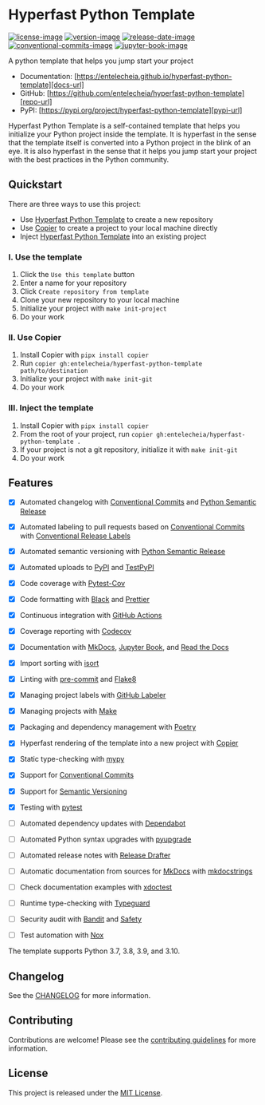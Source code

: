 # Hyperfast Python Template

[![license-image]][license-url]
[![version-image]][release-url]
[![release-date-image]][release-url]
[![conventional-commits-image]][conventional commits]
[![jupyter-book-image]][jupyter book]

<!-- Links: -->
[hyperfast python template]: https://github.com/entelecheia/hyperfast-python-template

[license-image]: https://img.shields.io/github/license/entelecheia/hyperfast-python-template
[license-url]: https://github.com/entelecheia/hyperfast-python-template/blob/main/LICENSE
[version-image]: https://img.shields.io/github/v/release/entelecheia/hyperfast-python-template?sort=semver
[release-date-image]: https://img.shields.io/github/release-date/entelecheia/hyperfast-python-template
[release-url]: https://github.com/entelecheia/hyperfast-python-template/releases
[conventional-commits-image]: https://img.shields.io/badge/Conventional%20Commits-1.0.0-%23FE5196?logo=conventionalcommits&logoColor=white
[jupyter-book-image]: https://jupyterbook.org/en/stable/_images/badge.svg

[repo-url]: https://github.com/entelecheia/hyperfast-python-template
[pypi-url]: https://pypi.org/project/hyperfast-python-template
[docs-url]: https://entelecheia.github.io/hyperfast-python-template
[changelog]: https://github.com/entelecheia/hyperfast-python-template/blob/main/CHANGELOG.md
[contributing guidelines]: https://github.com/entelecheia/hyperfast-python-template/blob/main/CONTRIBUTING.md
<!-- Links: -->

A python template that helps you jump start your project

- Documentation: [https://entelecheia.github.io/hyperfast-python-template][docs-url]
- GitHub: [https://github.com/entelecheia/hyperfast-python-template][repo-url]
- PyPI: [https://pypi.org/project/hyperfast-python-template][pypi-url]

Hyperfast Python Template is a self-contained template that helps you initialize your Python project inside the template. It is hyperfast in the sense that the template itself is converted into a Python project in the blink of an eye. It is also hyperfast in the sense that it helps you jump start your project with the best practices in the Python community.

## Quickstart

There are three ways to use this project:

- Use [Hyperfast Python Template] to create a new repository
- Use [Copier] to create a project to your local machine directly
- Inject [Hyperfast Python Template] into an existing project

### I. Use the template

1. Click the `Use this template` button
2. Enter a name for your repository
3. Click `Create repository from template`
4. Clone your new repository to your local machine
5. Initialize your project with `make init-project`
6. Do your work

### II. Use Copier

1. Install Copier with `pipx install copier`
2. Run `copier gh:entelecheia/hyperfast-python-template path/to/destination`
3. Initialize your project with `make init-git`
4. Do your work

### III. Inject the template

1. Install Copier with `pipx install copier`
2. From the root of your project, run `copier gh:entelecheia/hyperfast-python-template .`
3. If your project is not a git repository, initialize it with `make init-git`
4. Do your work

## Features


- [x] Automated changelog with [Conventional Commits] and [Python Semantic Release]
- [x] Automated labeling to pull requests based on [Conventional Commits] with [Conventional Release Labels]
- [x] Automated semantic versioning with [Python Semantic Release]
- [x] Automated uploads to [PyPI] and [TestPyPI]
- [x] Code coverage with [Pytest-Cov]
- [x] Code formatting with [Black] and [Prettier]
- [x] Continuous integration with [GitHub Actions]
- [x] Coverage reporting with [Codecov]
- [x] Documentation with [MkDocs], [Jupyter Book], and [Read the Docs]
- [x] Import sorting with [isort]
- [x] Linting with [pre-commit] and [Flake8]
- [x] Managing project labels with [GitHub Labeler]
- [x] Managing projects with [Make]
- [x] Packaging and dependency management with [Poetry]
- [x] Hyperfast rendering of the template into a new project with [Copier]
- [x] Static type-checking with [mypy]
- [x] Support for [Conventional Commits]
- [x] Support for [Semantic Versioning]
- [x] Testing with [pytest]

- [ ] Automated dependency updates with [Dependabot]
- [ ] Automated Python syntax upgrades with [pyupgrade]
- [ ] Automated release notes with [Release Drafter]
- [ ] Automatic documentation from sources for [MkDocs] with [mkdocstrings]
- [ ] Check documentation examples with [xdoctest]
- [ ] Runtime type-checking with [Typeguard]
- [ ] Security audit with [Bandit] and [Safety]
- [ ] Test automation with [Nox]

The template supports Python 3.7, 3.8, 3.9, and 3.10.

[bandit]: https://github.com/PyCQA/bandit
[black]: https://github.com/psf/black
[click]: https://click.palletsprojects.com/
[codecov]: https://codecov.io/
[conventional commits]: https://conventionalcommits.org
[conventional release labels]: https://github.com/marketplace/actions/conventional-release-labels
[copier]: https://copier.readthedocs.io
[coverage.py]: https://coverage.readthedocs.io/
[dependabot]: https://dependabot.com/
[flake8]: http://flake8.pycqa.org
[github actions]: https://github.com/features/actions
[github labeler]: https://github.com/marketplace/actions/github-labeler
[isort]: https://pycqa.github.io/isort/
[jupyter book]: https://jupyterbook.org
[make]: https://www.gnu.org/software/make/
[mkdocs]: https://www.mkdocs.org
[mkdocstrings]: https://mkdocstrings.github.io
[mypy]: http://mypy-lang.org/
[myst]: https://myst-parser.readthedocs.io/
[nox]: https://nox.thea.codes/
[poetry]: https://python-poetry.org/
[pre-commit]: https://pre-commit.com/
[prettier]: https://prettier.io/
[pypi]: https://pypi.org/
[pytest-cov]: https://pytest-cov.readthedocs.io/
[pytest]: https://docs.pytest.org/en/latest/
[python semantic release]: https://python-semantic-release.readthedocs.io/en/latest/
[pyupgrade]: https://github.com/asottile/pyupgrade
[read the docs]: https://readthedocs.org/
[release drafter]: https://github.com/release-drafter/release-drafter
[safety]: https://github.com/pyupio/safety
[semantic versioning]: https://semver.org
[testpypi]: https://test.pypi.org/
[typeguard]: https://github.com/agronholm/typeguard
[xdoctest]: https://github.com/Erotemic/xdoctest

## Changelog

See the [CHANGELOG] for more information.

## Contributing

Contributions are welcome! Please see the [contributing guidelines] for more information.

## License

This project is released under the [MIT License][license-url].
